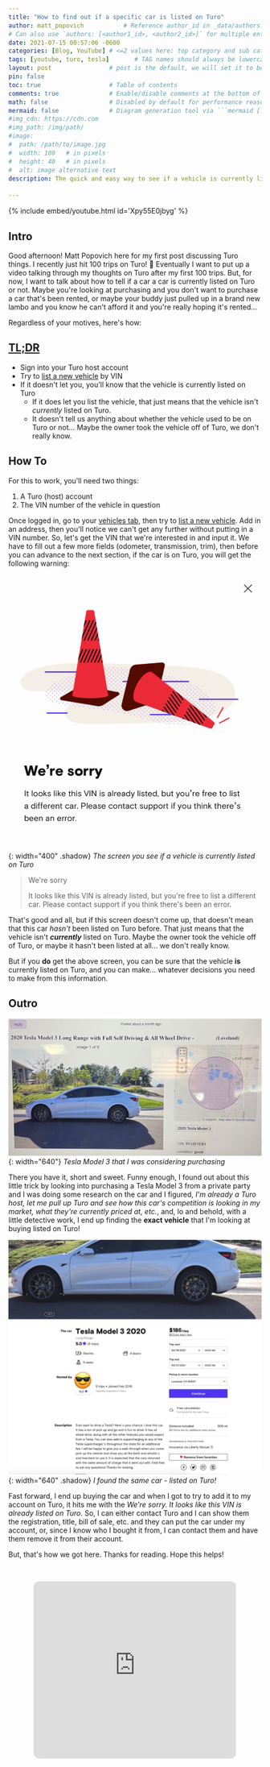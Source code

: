 ```yaml
---
title: "How to find out if a specific car is listed on Turo"
author: matt_popovich           # Reference author_id in _data/authors.yml
# Can also use `authors: [<author1_id>, <author2_id>]` for multiple entries
date: 2021-07-15 00:57:06 -0600
categories: [Blog, YouTube] # <=2 values here: top category and sub category
tags: [youtube, turo, tesla]       # TAG names should always be lowercase
layout: post                # post is the default, we will set it to be explicit
pin: false
toc: true                   # Table of contents
comments: true              # Enable/disable comments at the bottom of the post
math: false                 # Disabled by default for performance reasons
mermaid: false              # Diagram generation tool via ```mermaid [...]```
#img_cdn: https://cdn.com
#img_path: /img/path/
#image:
#  path: /path/to/image.jpg
#  width: 100   # in pixels
#  height: 40   # in pixels
#  alt: image alternative text
description: The quick and easy way to see if a vehicle is currently listed on Turo

---
```


{% include embed/youtube.html id='Xpy55E0jbyg' %}

## Intro
Good afternoon! Matt Popovich here for my first post discussing Turo things. I recently just hit 100 trips on Turo! 👏 Eventually I want to put up a video talking through my thoughts on Turo after my first 100 trips. But, for now, I want to talk about how to tell if a car a car is currently listed on Turo or not. Maybe you're looking at purchasing and you don't want to purchase a car that's been rented, or maybe your buddy just pulled up in a brand new lambo and you know he can't afford it and you're really hoping it's rented...

Regardless of your motives, here's how:

## [TL;DR](https://www.merriam-webster.com/dictionary/TL%3BDR)
* Sign into your Turo host account
* Try to [list a new vehicle](https://turo.com/us/en/list-your-car/list) by VIN
* If it doesn't let you, you'll know that the vehicle is currently listed on Turo
  * If it does let you list the vehicle, that just means that the vehicle isn't *currently* listed on Turo.
  * It doesn't tell us anything about whether the vehicle used to be on Turo or not... Maybe the owner took the vehicle off of Turo, we don't really know.

## How To
For this to work, you'll need two things:
1. A Turo (host) account
2. The VIN number of the vehicle in question

Once logged in, go to your [vehicles tab](https://turo.com/us/en/vehicles/listings), then try to [list a new vehicle](https://turo.com/us/en/list-your-car/list). Add in an address, then you'll notice we can't get any further without putting in a VIN number. So, let's get the VIN that we're interested in and input it. We have to fill out a few more fields (odometer, transmission, trim), then before you can advance to the next section, if the car is on Turo, you will get the following warning:

![Prompt you get when a VIN is already listed on turo](/assets/img/posts/2021-07-15-how-to-find-out-if-a-specific-car-is-listed-on-turo/TuroAlreadyListedVIN.png){: width="400" .shadow}
*The screen you see if a vehicle is currently listed on Turo*

> We're sorry
>
> It looks like this VIN is already listed, but you're free to list a different car. Please contact support if you think there's been an error.

That's good and all, but if this screen doesn't come up, that doesn't mean that this car *hasn't* been listed on Turo before. That just means that the vehicle isn't ***currently*** listed on Turo. Maybe the owner took the vehicle off of Turo, or maybe it hasn't been listed at all... we don't really know.

But if you **do** get the above screen, you can be sure that the vehicle **is** currently listed on Turo, and you can make... whatever decisions you need to make from this information.

## Outro

![Tesla Model 3 that I was considering purchasing on Craigslist](/assets/img/posts/2021-07-15-how-to-find-out-if-a-specific-car-is-listed-on-turo/CraigslistModel3PurchaseEditedSmall.jpeg){: width="640"}
*Tesla Model 3 that I was considering purchasing*

There you have it, short and sweet. Funny enough, I found out about this little trick by looking into purchasing a Tesla Model 3 from a private party and I was doing some research on the car and I figured, *I'm already a Turo host, let me pull up Turo and see how this car's competition is looking in my market, what they're currently priced at, etc.*, and, lo and behold, with a little detective work, I end up finding the **exact vehicle** that I'm looking at buying listed on Turo!

![The same car that I was thinking about purchasing - I found it on Turo!](/assets/img/posts/2021-07-15-how-to-find-out-if-a-specific-car-is-listed-on-turo/Model3FoundOnTuro.jpg){: width="640" .shadow}
*I found the same car - listed on Turo!*

Fast forward, I end up buying the car and when I got to try to add it to my account on Turo, it hits me with the *We're sorry. It looks like this VIN is already listed on Turo*. So, I can either contact Turo and I can show them the registration, title, bill of sale, etc. and they can put the car under my account, or, since I know who I bought it from, I can contact them and have them remove it from their account.

But, that's how we got here. Thanks for reading. Hope this helps!

&nbsp;

<div style="text-align:center">
<iframe
style="border-radius:12px"
src="https://open.spotify.com/embed/track/5fEThMYHHyoohPxqsCvz1l?utm_source=generator"
width="80%" height="352" frameBorder="0"
allowfullscreen=""
allow="autoplay; clipboard-write; encrypted-media; fullscreen; picture-in-picture"
loading="lazy">
</iframe>
</div>
